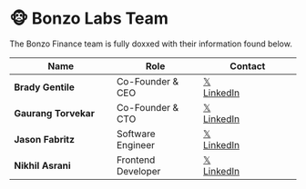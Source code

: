 # 🐵 Bonzo Labs Team

&#x20;The Bonzo Finance team is fully doxxed with their information found below.&#x20;

<table><thead><tr><th width="231">Name</th><th width="178">Role</th><th width="221">Contact</th></tr></thead><tbody><tr><td><strong>Brady Gentile</strong></td><td>Co-Founder &#x26; CEO</td><td><a href="https://www.x.com/bmgentile">𝕏</a><br><a href="https://www.linkedin.com/in/bradygentile">LinkedIn</a> </td></tr><tr><td><strong>Gaurang Torvekar</strong></td><td>Co-Founder &#x26; CTO</td><td><a href="https://x.com/gaurangtorvekar">𝕏</a><br><a href="https://www.linkedin.com/in/gaurangtorvekar/">LinkedIn</a> </td></tr><tr><td><strong>Jason Fabritz</strong></td><td>Software Engineer</td><td><a href="https://x.com/bugbytesinc">𝕏</a><br><a href="https://www.linkedin.com/in/bugbytes/">LinkedIn</a> </td></tr><tr><td><strong>Nikhil Asrani</strong></td><td>Frontend Developer</td><td><a href="https://x.com/NikhilBAsrani">𝕏</a><br><a href="https://www.linkedin.com/in/nikhil-asrani/">LinkedIn</a> </td></tr></tbody></table>
